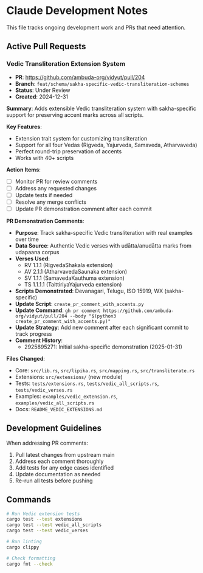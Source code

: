 # Claude Development Notes

This file tracks ongoing development work and PRs that need attention.

## Active Pull Requests

### Vedic Transliteration Extension System
- **PR**: https://github.com/ambuda-org/vidyut/pull/204
- **Branch**: `feat/schema/sakha-specific-vedic-transliteration-schemes`
- **Status**: Under Review
- **Created**: 2024-12-31

**Summary**: Adds extensible Vedic transliteration system with sakha-specific support for preserving accent marks across all scripts.

**Key Features**:
- Extension trait system for customizing transliteration
- Support for all four Vedas (Rigveda, Yajurveda, Samaveda, Atharvaveda)
- Perfect round-trip preservation of accents
- Works with 40+ scripts

**Action Items**:
- [ ] Monitor PR for review comments
- [ ] Address any requested changes
- [ ] Update tests if needed
- [ ] Resolve any merge conflicts
- [ ] Update PR demonstration comment after each commit

**PR Demonstration Comments**:
- **Purpose**: Track sakha-specific Vedic transliteration with real examples over time
- **Data Source**: Authentic Vedic verses with udātta/anudātta marks from udapaana corpus
- **Verses Used**:
  - RV 1.1.1 (RigvedaShakala extension)
  - AV 2.1.1 (AtharvavedaSaunaka extension) 
  - SV 1.1.1 (SamavedaKauthuma extension)
  - TS 1.1.1.1 (TaittiriyaYajurveda extension)
- **Scripts Demonstrated**: Devanagari, Telugu, ISO 15919, WX (sakha-specific)
- **Update Script**: `create_pr_comment_with_accents.py` 
- **Update Command**: `gh pr comment https://github.com/ambuda-org/vidyut/pull/204 --body "$(python3 create_pr_comment_with_accents.py)"`
- **Update Strategy**: Add new comment after each significant commit to track progress
- **Comment History**:
  - 2925895271: Initial sakha-specific demonstration (2025-01-31)

**Files Changed**:
- Core: `src/lib.rs`, `src/lipika.rs`, `src/mapping.rs`, `src/transliterate.rs`
- Extensions: `src/extensions/` (new module)
- Tests: `tests/extensions.rs`, `tests/vedic_all_scripts.rs`, `tests/vedic_verses.rs`
- Examples: `examples/vedic_extension.rs`, `examples/vedic_all_scripts.rs`
- Docs: `README_VEDIC_EXTENSIONS.md`

## Development Guidelines

When addressing PR comments:
1. Pull latest changes from upstream main
2. Address each comment thoroughly
3. Add tests for any edge cases identified
4. Update documentation as needed
5. Re-run all tests before pushing

## Commands

```bash
# Run Vedic extension tests
cargo test --test extensions
cargo test --test vedic_all_scripts
cargo test --test vedic_verses

# Run linting
cargo clippy

# Check formatting
cargo fmt --check
```